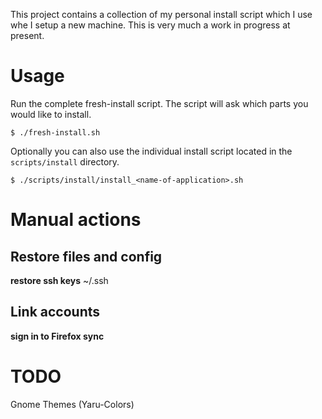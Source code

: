 This project contains a collection of my personal install script which I use whe I setup a new machine. This is very much a work in progress at present.

# Usage

Run the complete fresh-install script. The script will ask which parts you would like to install.

```shell
$ ./fresh-install.sh
```

Optionally you can also use the individual install script located in the `scripts/install` directory.

```shell
$ ./scripts/install/install_<name-of-application>.sh
```

# Manual actions

## Restore files and config

**restore ssh keys**
~/.ssh

## Link accounts

**sign in to Firefox sync**


# TODO

Gnome Themes (Yaru-Colors)